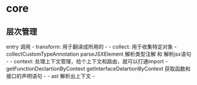 # core


## 层次管理


entry 调用 - transform: 用于翻译成所用的
          - 
          - collect: 用于收集特定对象
          - collectCustomTypeAnnotation parseJSXElement 解析类型注解 和 解析jsx语句
          -
          - context: 处理上下文管理，给个上下文和路由，就可以打通import
          - getFunctionDeclartionByContext getInterfaceDelartionByContext 获取函数和接口的声明语句
          - 
          - ast 解析出上下文
          -
